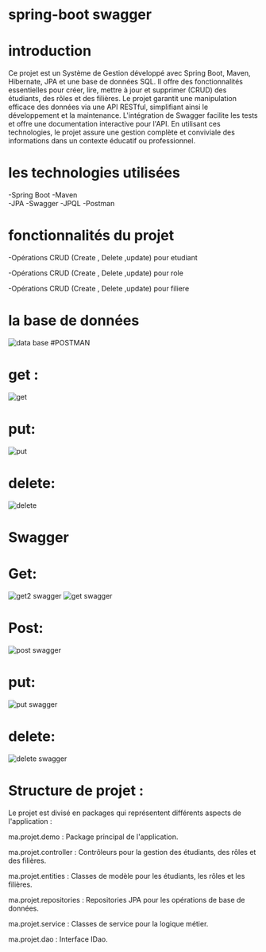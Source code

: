 # spring-boot swagger 
# introduction
Ce projet est un Système de Gestion développé avec Spring Boot, Maven, Hibernate, JPA et une base de données SQL.
Il offre des fonctionnalités essentielles pour créer, lire, mettre à jour et supprimer (CRUD) des étudiants,
des rôles et des filières. Le projet garantit une manipulation efficace des données via une API RESTful, 
simplifiant ainsi le développement et la maintenance. L'intégration de Swagger facilite les tests
et offre une documentation interactive pour l'API. En utilisant ces technologies, le projet assure une gestion 
complète et conviviale des informations dans un contexte éducatif ou professionnel.
# les technologies utilisées 
-Spring Boot 
-Maven  
-JPA 
-Swagger 
-JPQL
-Postman
# fonctionnalités du projet 
 -Opérations CRUD (Create , Delete ,update) pour etudiant  
 
 -Opérations CRUD (Create , Delete ,update) pour role
 
 -Opérations CRUD (Create , Delete ,update) pour filiere
# la base de données 
![data base](https://github.com/MeryemRACHYQ/spring-boot-swagger-/assets/147452254/a735d56f-129e-4de3-9e46-ccd73becf8db)
#POSTMAN
# get :
![get](https://github.com/MeryemRACHYQ/spring-boot-swagger-/assets/147452254/b7c62ecc-1b92-49ba-9e93-e06d22afa4f0)
# put:
![put](https://github.com/MeryemRACHYQ/spring-boot-swagger-/assets/147452254/d2fe001f-fed5-4165-ad42-2626d5753d52)
# delete:
![delete](https://github.com/MeryemRACHYQ/spring-boot-swagger-/assets/147452254/a53b29ec-dd9f-4b0f-91b8-a8373d058e58)
# Swagger 
# Get:
![get2 swagger](https://github.com/MeryemRACHYQ/spring-boot-swagger-/assets/147452254/9badf7c5-e5d7-4b38-9278-c190c84edb7a)
![get swagger](https://github.com/MeryemRACHYQ/spring-boot-swagger-/assets/147452254/7cf01be4-e817-45ff-a5d4-f8651fa58fee)
# Post:
![post swagger](https://github.com/MeryemRACHYQ/spring-boot-swagger-/assets/147452254/c08e5387-356a-494e-af80-8df9d8f648bb)
# put:
![put swagger](https://github.com/MeryemRACHYQ/spring-boot-swagger-/assets/147452254/c464c893-2f80-4d0b-8a57-c73306015ec8)
# delete:
![delete swagger](https://github.com/MeryemRACHYQ/spring-boot-swagger-/assets/147452254/00e7ec1d-d686-4c70-8338-fe05834fd89f)
# Structure de projet :
Le projet est divisé en packages qui représentent différents aspects de l'application :

ma.projet.demo : Package principal de l'application. 

ma.projet.controller : Contrôleurs pour la gestion des étudiants, des rôles et des filières.

ma.projet.entities : Classes de modèle pour les étudiants, les rôles et les filières.

ma.projet.repositories : Repositories JPA pour les opérations de base de données.

ma.projet.service : Classes de service pour la logique métier.

ma.projet.dao : Interface IDao.
